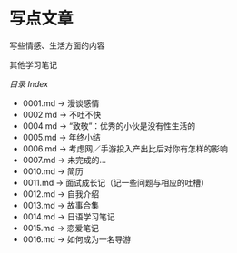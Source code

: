 # 写点文章

写些情感、生活方面的内容

其他学习笔记


*目录 Index*

* 0001.md -> 漫谈感情
* 0002.md -> 不吐不快
* 0004.md -> “致敬”：优秀的小伙是没有性生活的
* 0005.md -> 年终小结
* 0006.md -> 考虑网／手游投入产出比后对你有怎样的影响
* 0007.md -> 未完成的...
* 0010.md -> 简历
* 0011.md -> 面试成长记（记一些问题与相应的吐槽）
* 0012.md -> 自我介绍
* 0013.md -> 故事合集
* 0014.md -> 日语学习笔记
* 0015.md -> 恋爱笔记
* 0016.md -> 如何成为一名导游